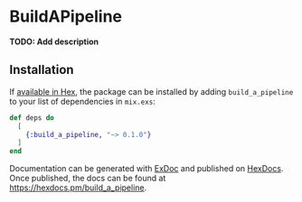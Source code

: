 # BuildAPipeline

**TODO: Add description**

## Installation

If [available in Hex](https://hex.pm/docs/publish), the package can be installed
by adding `build_a_pipeline` to your list of dependencies in `mix.exs`:

```elixir
def deps do
  [
    {:build_a_pipeline, "~> 0.1.0"}
  ]
end
```

Documentation can be generated with [ExDoc](https://github.com/elixir-lang/ex_doc)
and published on [HexDocs](https://hexdocs.pm). Once published, the docs can
be found at <https://hexdocs.pm/build_a_pipeline>.

